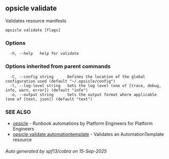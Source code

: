## opsicle validate

Validates resource manifests

```
opsicle validate [flags]
```

### Options

```
  -h, --help   help for validate
```

### Options inherited from parent commands

```
  -C, --config string      Defines the location of the global configuration used (default "~/.opsicle/config")
  -l, --log-level string   Sets the log level (one of [trace, debug, info, warn, error]) (default "info")
  -o, --output string      Sets the output format where applicable (one of [text, json]) (default "text")
```

### SEE ALSO

* [opsicle](cli/opsicle.md)	 - Runbook automations by Platform Engineers for Platform Engineers
* [opsicle validate automationtemplate](cli/opsicle_validate_automationtemplate.md)	 - Validates an AutomationTemplate resource

###### Auto generated by spf13/cobra on 15-Sep-2025
